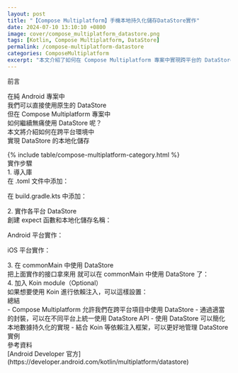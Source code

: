 ```yaml
---
layout: post
title: "【Compose Multiplatform】手機本地持久化儲存DataStore實作"
date: 2024-07-10 13:10:10 +0800
image: cover/compose_multiplatform_datastore.png
tags: [Kotlin, Compose Multiplatform, DataStore]
permalink: /compose-multiplatform-datastore
categories: ComposeMultiplatform
excerpt: "本文介紹了如何在 Compose Multiplatform 專案中實現跨平台的 DataStore 本地化儲存，包括導入庫、實作各平台 DataStore 以及在 commonMain 中使用 DataStore 的方法。"
---
```


<div class="c-border-main-title-2">前言</div>

在純 Android 專案中<br>
我們可以直接使用原生的 DataStore<br>
但在 Compose Multiplatform 專案中<br>
如何繼續無痛使用 DataStore 呢？<br>
本文將介紹如何在跨平台環境中<br>
實現 DataStore 的本地化儲存<br>

<div id="category">
    {% include table/compose-multiplatform-category.html %}
</div>

<div class="c-border-main-title-2">實作步驟</div>
<div class="c-border-content-title-1">1. 導入庫</div>
在 .toml 文件中添加：<br>
<script src="https://gist.github.com/waitzShigoto/64fbb0e57e0aae819f214a001a2ad618.js"></script>

在 build.gradle.kts 中添加：<br>
<script src="https://gist.github.com/waitzShigoto/072a8d5fb78c251d75bff786043e7b4e.js"></script>

<div class="c-border-content-title-1">2. 實作各平台 DataStore</div>
創建 expect 函數和本地化儲存名稱：<br>
<script src="https://gist.github.com/waitzShigoto/8296380fb742aa1610f47e03ddc9c9ad.js"></script>

Android 平台實作：<br>
<script src="https://gist.github.com/waitzShigoto/614b088bdf6023183b0dee650b5649ee.js"></script>

iOS 平台實作：<br>
<script src="https://gist.github.com/waitzShigoto/d0e2b82e2d755d318e328aaa8e0d226d.js"></script>

<div class="c-border-content-title-1">3. 在 commonMain 中使用 DataStore</div>
把上面實作的接口拿來用
就可以在 commonMain 中使用 DataStore 了：<br>
<script src="https://gist.github.com/waitzShigoto/aad753fa1e7571946cee9a1fb768e4ff.js"></script>

<div class="c-border-content-title-1">4. 加入 Koin module（Optional）</div>
如果想要使用 Koin 進行依賴注入，可以這樣設置：<br>
<script src="https://gist.github.com/waitzShigoto/cec17b93139a5431fdf2ca437f71de02.js"></script>

<div class="c-border-main-title-2">總結</div>
- Compose Multiplatform 允許我們在跨平台項目中使用 DataStore
- 通過適當的封裝，可以在不同平台上統一使用 DataStore API
- 使用 DataStore 可以簡化本地數據持久化的實現
- 結合 Koin 等依賴注入框架，可以更好地管理 DataStore 實例

<div class="c-border-main-title-2">參考資料</div>
[Android Developer 官方](https://developer.android.com/kotlin/multiplatform/datastore)